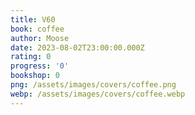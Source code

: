 ```yaml
---
title: V60
book: coffee
author: Moose
date: 2023-08-02T23:00:00.000Z
rating: 0
progress: '0'
bookshop: 0
png: /assets/images/covers/coffee.png
webp: /assets/images/covers/coffee.webp
---
```




